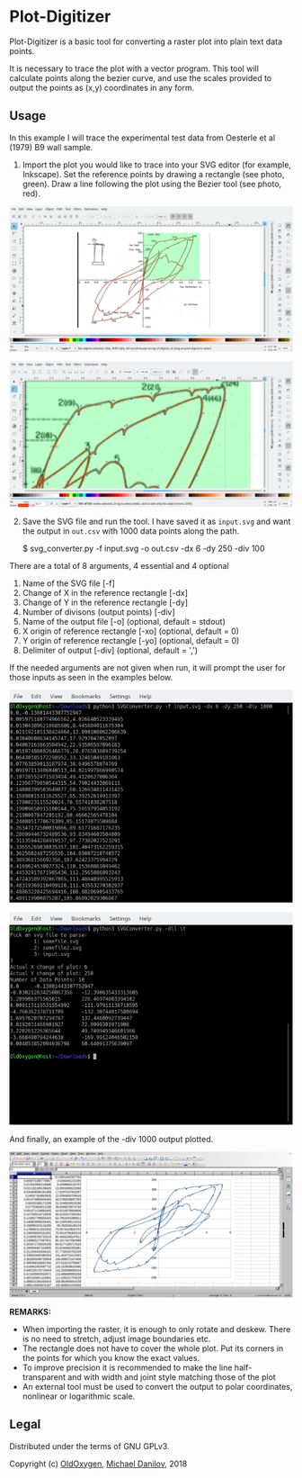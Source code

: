 # Plot-Digitizer

Plot-Digitizer is a basic tool for converting a raster plot into
plain text data points.

It is necessary to trace the plot with a vector program. This tool will calculate points along the bezier curve, and use the scales provided to output the points as (x,y) coordinates in any form.

## Usage

In this example I will trace the experimental test data from Oesterle et al (1979) B9 wall sample.

1. Import the plot you would like to trace into your SVG editor (for
example, Inkscape). Set the reference points by drawing a rectangle
(see photo, green). Draw a line following the plot using the Bezier
tool (see photo, red).

![SVG](docs/Pic1.png)

![Closeup](docs/Pic2.png)

2. Save the SVG file and run the tool. I have saved it as `input.svg`
   and want the output in `out.csv` with 1000 data points along the path.

    $ svg_converter.py -f input.svg -o out.csv -dx 6 -dy 250 -div 100

There are a total of 8 arguments, 4 essential and 4 optional
1. Name of the SVG file [-f]
2. Change of X in the reference rectangle [-dx]
3. Change of Y in the reference rectangle [-dy]
4. Number of divisons (output points) [-div]
5. Name of the output file [-o] (optional, default = stdout)
6. X origin of reference rectangle [-xo] (optional, default = 0)
7. Y origin of reference rectangle [-yo] (optional, default = 0)
8. Delimiter of output [-div] (optional, default = ',')

If the needed arguments are not given when run, it will prompt the user for those inputs as seen in the examples below.

![Example 1](docs/Pic3.png)

![Example 2](docs/Pic4.png)

And finally, an example of the -div 1000 output plotted.

![Plot](docs/Pic5.png)

**REMARKS:**
* When importing the raster, it is enough to only rotate and deskew.
  There is no need to stretch, adjust image boundaries etc.
* The rectangle does not have to cover the whole plot. Put its
  corners in the points for which you know the exact values.
* To improve precision it is recommended to make the line half-transparent
  and with width and joint style matching those of the plot
* An external tool must be used to convert the output to polar
  coordinates, nonlinear or logarithmic scale.

## Legal

Distributed under the terms of GNU GPLv3.

Copyright (c) [OldOxygen](https://github.com/OldOxygen), [Michael Danilov](https://github.com/mike402), 2018
